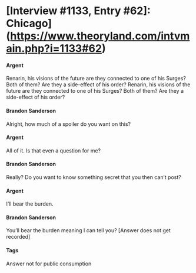 # [Interview #1133, Entry #62]: Chicago](https://www.theoryland.com/intvmain.php?i=1133#62)

#### Argent

Renarin, his visions of the future are they connected to one of his Surges? Both of them? Are they a side-effect of his order? Renarin, his visions of the future are they connected to one of his Surges? Both of them? Are they a side-effect of his order?

#### Brandon Sanderson

Alright, how much of a spoiler do you want on this?

#### Argent

All of it. Is that even a question for me?

#### Brandon Sanderson

Really? Do you want to know something secret that you then can’t post?

#### Argent

I’ll bear the burden.

#### Brandon Sanderson

You’ll bear the burden meaning I can tell you?
[Answer does not get recorded]

#### Tags

Answer not for public consumption

